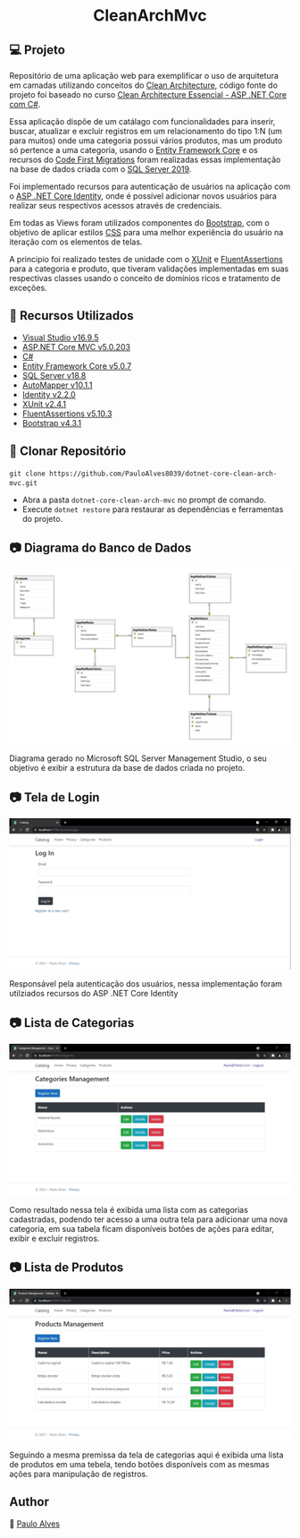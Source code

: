 <h1 align="center">CleanArchMvc</h1>

## :computer: Projeto

Repositório de uma aplicação web para exemplificar o uso de arquitetura em camadas utilizando conceitos do [Clean Architecture](https://blog.cleancoder.com/uncle-bob/2012/08/13/the-clean-architecture.html),
código fonte do projeto foi baseado no curso [Clean Architecture Essencial - ASP .NET Core com C#](https://www.udemy.com/course/clean-architecture-essencial-asp-net-core-com-c/).

Essa aplicação dispõe de um catálago com funcionalidades para inserir, buscar, atualizar e excluir registros em um relacionamento do tipo 1:N (um para muitos)
onde uma categoria possui vários produtos, mas um produto só pertence a uma categoria, usando o [Entity Framework Core](https://docs.microsoft.com/pt-br/ef/core/) e os recursos
do [Code First Migrations](https://docs.microsoft.com/pt-br/ef/ef6/modeling/code-first/migrations/) foram realizadas essas implementação na base de dados criada com o
[SQL Server 2019](https://www.microsoft.com/pt-br/sql-server/sql-server-downloads).

Foi implementado recursos para autenticação de usuários na aplicação com o [ASP .NET Core Identity](https://docs.microsoft.com/pt-br/aspnet/core/security/authentication/identity?view=aspnetcore-5.0&tabs=visual-studio), onde é possível adicionar novos usuários para realizar seus respectivos acessos através de credenciais.

Em todas as Views foram utilizados componentes do [Bootstrap](https://getbootstrap.com/), com o objetivo de aplicar estilos [CSS](https://getbootstrap.com/) para uma melhor experiência do usuário na iteração com os elementos de telas.

A principio foi realizado testes de unidade com o [XUnit](https://xunit.net/) e [FluentAssertions](https://fluentassertions.com/) para a categoria e produto, 
que tiveram validações implementadas em suas respectivas classes usando o conceito de domínios ricos e tratamento de exceções.

## :wrench: Recursos Utilizados

- [Visual Studio v16.9.5](https://visualstudio.microsoft.com/pt-br/)
- [ASP.NET Core MVC v5.0.203](https://dotnet.microsoft.com/download/dotnet/5.0)
- [C#](https://docs.microsoft.com/pt-br/dotnet/csharp/getting-started/)
- [Entity Framework Core v5.0.7](https://docs.microsoft.com/pt-br/ef/core/)
- [SQL Server v18.8](https://www.microsoft.com/pt-br/sql-server/sql-server-downloads)
- [AutoMapper v10.1.1](https://automapper.org/)
- [Identity v2.2.0](https://docs.microsoft.com/pt-br/aspnet/core/security/authentication/identity?view=aspnetcore-5.0&tabs=visual-studio)
- [XUnit v2.4.1](https://xunit.net/)
- [FluentAssertions v5.10.3](https://fluentassertions.com/)
- [Bootstrap v4.3.1](https://getbootstrap.com/)

## :floppy_disk: Clonar Repositório

`git clone https://github.com/PauloAlves8039/dotnet-core-clean-arch-mvc.git`

- Abra a pasta `dotnet-core-clean-arch-mvc` no prompt de comando.
- Execute `dotnet restore` para restaurar as dependências e ferramentas do projeto.

## :camera: Diagrama do Banco de Dados

<p align="center"> <img src="https://github.com/PauloAlves8039/dotnet-core-clean-arch-mvc/blob/master/CleanArchMvc.WebUI/wwwroot/images/diagrama.png" /></p>
Diagrama gerado no Microsoft SQL Server Management Studio, o seu objetivo é exibir a estrutura da base de dados criada no projeto.

## :camera: Tela de Login

<p align="center"> <img src="https://github.com/PauloAlves8039/dotnet-core-clean-arch-mvc/blob/master/CleanArchMvc.WebUI/wwwroot/images/screenshot1.png" /></p>
Responsável pela autenticação dos usuários, nessa implementação foram utilziados recursos do ASP .NET Core Identity

## :camera: Lista de Categorias

<p align="center"> <img src="https://github.com/PauloAlves8039/dotnet-core-clean-arch-mvc/blob/master/CleanArchMvc.WebUI/wwwroot/images/screenshot2.png" /></p>
Como resultado nessa tela é exibida uma lista com as categorias cadastradas, podendo ter acesso a uma outra tela para adicionar uma nova categoria, 
em sua tabela ficam disponíveis botões de ações para editar, exibir e excluir registros.

## :camera: Lista de Produtos

<p align="center"> <img src="https://github.com/PauloAlves8039/dotnet-core-clean-arch-mvc/blob/master/CleanArchMvc.WebUI/wwwroot/images/screenshot3.png" /></p>
Seguindo a mesma premissa da tela de categorias aqui é exibida uma lista de produtos em uma tebela, tendo botões disponíveis com as mesmas ações para manipulação de registros.

## Author

:boy: [Paulo Alves](https://github.com/PauloAlves8039)
